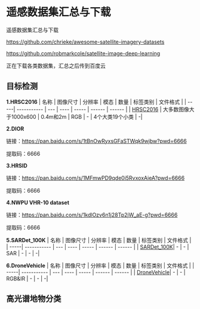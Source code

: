 # 遥感数据集汇总与下载
遥感数据集汇总与下载

https://github.com/chrieke/awesome-satellite-imagery-datasets

https://github.com/robmarkcole/satellite-image-deep-learning

正在下载各类数据集，汇总之后传到百度云


## 目标检测

**1.HRSC2016**
| 名称  | 图像尺寸      | 分辨率 | 模态 | 数量   | 标签类别 | 文件格式 |
| -----|  ----------- | --- | ---- | ----- | ------  | ------ |
| [HRSC2016](https://pan.baidu.com/s/1jarjxn6us6NWo3fylPj50g?pwd=6666 ) |  大多数图像大于1000x600 | 0.4m和2m | RGB | - | 4个大类19个小类 | -|

**2.DIOR**

链接：https://pan.baidu.com/s/1tBnOwRyxsGFaSTWqk9wjbw?pwd=6666 

提取码：6666

**3.HRSID**

链接：https://pan.baidu.com/s/1MFmwPD9qde0i5RvxoxAieA?pwd=6666 

提取码：6666

**4.NWPU VHR-10 dataset**

链接：https://pan.baidu.com/s/1kdlOzv6n1j28Tp2jW_aE-g?pwd=6666 

提取码：6666

**5.SARDet_100K**
| 名称  | 图像尺寸      | 分辨率 | 模态 | 数量   | 标签类别 | 文件格式 |
| -----|  ----------- | --- | ---- | ----- | ------  | ------ |
|  [SARDet_100K](https://github.com/zcablii/SARDet_100K)|  - | - | SAR | - | - | -|

**6.DroneVehicle**
| 名称  | 图像尺寸      | 分辨率 | 模态 | 数量   | 标签类别 | 文件格式 |
| -----|  ----------- | --- | ---- | ----- | ------  | ------ |
|  [DroneVehicle](https://github.com/VisDrone/DroneVehicle)|  - | - | RGB&IR | - | - | -|


## 高光谱地物分类

## 
